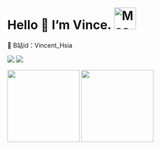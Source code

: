 # Hello 👋 I’m Vince. <img src="https://i.imgur.com/veZrcC7.gif" alt="Meaow" width="50" />
<div>
<!--   <p><img src="avatar.svg" height="200" /></p> -->
<!--   <p align="center">🔭 I’m Vince.</p> -->
  <p>💬 B站id：Vincent_Hsia</p>
<!--   <p>懒惰的人总是被世界推动着做事，在被动中遭受着“不得不”的折磨，在空虚中享受着自欺欺人的舒适。</p> -->
  <p>
    <img src="https://img.shields.io/github/followers/Vincent3Hsia" />
    <img src="https://img.shields.io/github/stars/Vincent3Hsia">
<!--     <img src="https://visitor-badge.laobi.icu/badge?page_id=Vincent3Hsia.Vincent3Hsia.README.md" /> -->
  </p>
  <p>
    <img
      src="https://github-readme-stats.vercel.app/api?username=Vincent3Hsia&show_icons=true&theme=dark "
      height="165"
    />
    <img
      src="https://github-readme-stats.vercel.app/api/top-langs/?username=Vincent3Hsia&layout=compact&theme=dark"
      height="165"
    />
  </p>
</div>
<!-- ![Vincent3Hsia's github stats](https://github-readme-stats.vercel.app/api?username=Vincent3Hsia&show_icons=true&include_all_commits=true&theme=dark)   -->
<!-- ![Top Langs](https://github-readme-stats.vercel.app/api/top-langs/?username=Vincent3Hsia&layout=compact&theme=dark) -->
<div>
<!--   todo: 加网页导航 -->
</div>





<!-- 
**Vincent3Hsia/Vincent3Hsia** is a ✨ _special_ ✨ repository because its `README.md` (this file) appears on your GitHub profile.

Here are some ideas to get you started:

- 🔭 I’m currently working on ...
- 🌱 I’m currently learning ...
- 👯 I’m looking to collaborate on ...
- 🤔 I’m looking for help with ...
- 💬 Ask me about ...
- 📫 How to reach me: ...
- 😄 Pronouns: ...
- ⚡ Fun fact: ...
 -->


